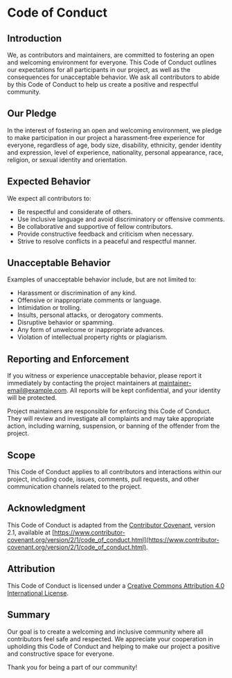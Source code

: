 # Code of Conduct

## Introduction

We, as contributors and maintainers, are committed to fostering an open and welcoming environment for everyone. This Code of Conduct outlines our expectations for all participants in our project, as well as the consequences for unacceptable behavior. We ask all contributors to abide by this Code of Conduct to help us create a positive and respectful community.

## Our Pledge

In the interest of fostering an open and welcoming environment, we pledge to make participation in our project a harassment-free experience for everyone, regardless of age, body size, disability, ethnicity, gender identity and expression, level of experience, nationality, personal appearance, race, religion, or sexual identity and orientation.

## Expected Behavior

We expect all contributors to:

- Be respectful and considerate of others.
- Use inclusive language and avoid discriminatory or offensive comments.
- Be collaborative and supportive of fellow contributors.
- Provide constructive feedback and criticism when necessary.
- Strive to resolve conflicts in a peaceful and respectful manner.

## Unacceptable Behavior

Examples of unacceptable behavior include, but are not limited to:

- Harassment or discrimination of any kind.
- Offensive or inappropriate comments or language.
- Intimidation or trolling.
- Insults, personal attacks, or derogatory comments.
- Disruptive behavior or spamming.
- Any form of unwelcome or inappropriate advances.
- Violation of intellectual property rights or plagiarism.

## Reporting and Enforcement

If you witness or experience unacceptable behavior, please report it immediately by contacting the project maintainers at [maintainer-email@example.com](mailto:maintainer-email@example.com). All reports will be kept confidential, and your identity will be protected.

Project maintainers are responsible for enforcing this Code of Conduct. They will review and investigate all complaints and may take appropriate action, including warning, suspension, or banning of the offender from the project.

## Scope

This Code of Conduct applies to all contributors and interactions within our project, including code, issues, comments, pull requests, and other communication channels related to the project.

## Acknowledgment

This Code of Conduct is adapted from the [Contributor Covenant](https://www.contributor-covenant.org/), version 2.1, available at [https://www.contributor-covenant.org/version/2/1/code_of_conduct.html](https://www.contributor-covenant.org/version/2/1/code_of_conduct.html).

## Attribution

This Code of Conduct is licensed under a [Creative Commons Attribution 4.0 International License](http://creativecommons.org/licenses/by/4.0/).

## Summary

Our goal is to create a welcoming and inclusive community where all contributors feel safe and respected. We appreciate your cooperation in upholding this Code of Conduct and helping to make our project a positive and constructive space for everyone.

Thank you for being a part of our community!
